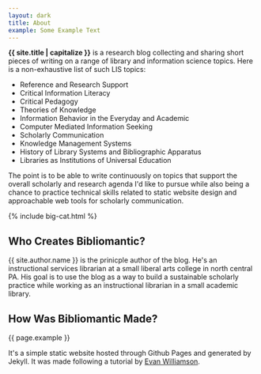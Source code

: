 ```yaml
---
layout: dark
title: About
example: Some Example Text
---
```


**{{ site.title | capitalize }}** is a research blog collecting and sharing short pieces of writing on a range of library and information science topics. Here is a non-exhaustive list of such LIS topics:
* Reference and Research Support
* Critical Information Literacy
* Critical Pedagogy
* Theories of Knowledge
* Information Behavior in the Everyday and Academic
* Computer Mediated Information Seeking
* Scholarly Communication
* Knowledge Management Systems
* History of Library Systems and Bibliographic Apparatus
* Libraries as Institutions of Universal Education

The point is to be able to write continuously on topics that support the overall scholarly and research agenda I'd like to pursue while also being a chance to practice technical skills related to static website design and approachable web tools for scholarly communication. 

{% include big-cat.html %}

## Who Creates Bibliomantic?

{{ site.author.name }} is the prinicple author of the blog. He's an instructional services librarian at a small liberal arts college in north central PA. His goal is to use the blog as a way to build a sustainable scholarly practice while working as an instructional librarian in a small academic library.

## How Was Bibliomantic Made?

{{ page.example }}

It's a simple static website hosted through Github Pages and generated by Jekyll. It was made following a tutorial by [Evan Williamson](https://evanwill.org/).
